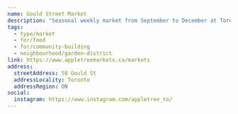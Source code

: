 ```yaml
---
name: Gould Street Market
description: "Seasonal weekly market from September to December at Toronto Metropolitan University (formerly Ryerson), operated by Appletree Markets."
tags:
  - type/market
  - for/food
  - for/community-building
  - neighbourhood/garden-district
link: https://www.appletreemarkets.ca/markets
address:
  streetAddress: 50 Gould St
  addressLocality: Toronto
  addressRegion: ON
social:
  instagram: https://www.instagram.com/appletree_to/
---
```

